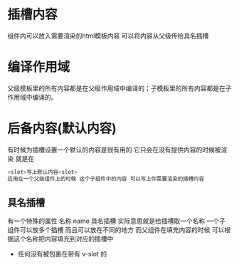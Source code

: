 # 插槽内容
组件内可以放入需要渲染的html模板内容 可以将内容从父级传给具名插槽

# 编译作用域
父级模板里的所有内容都是在父级作用域中编译的；子模板里的所有内容都是在子作用域中编译的。
  
# 后备内容(默认内容)
有时候为插槽设置一个默认的内容是很有用的 它只会在没有提供内容的时候被渲染 就是在
```js
<slot>写上默认内容<slot>
应用在一个父级组件上的时候 这个子组件中的内容 可以写上你需要渲染的插槽内容
```

## 具名插槽
<slot> 有一个特殊的属性 名称 name 具名插槽 实际意思就是给插槽取一个名称 一个子组件可以放多个插槽 而且可以放在不同的地方 而父组件在填充内容的时候 可以根据这个名称把内容填充到对应的插槽中

* 任何没有被包裹在带有 v-slot 的 <template>中的内容都会被视为默认插槽内容（如果你希望更明确一些 可以给其指名为 v-slot:default）
* 注意： v-slot 只能添加在 <template> 上 [这和已经废弃的 slot 的属性不同]

# 作用域插槽
有时候让插槽内容能够访问子组件中才有的数据是很有用的 
* 为了让子组件的数据在父级组件的插槽内容中也是可用的 需要将这个数据[key]作为插槽元素的一个属性绑定上去
* 绑定在插槽元素上的属性 ==> 插槽prop 现在在父级作用域中 我们可以使用带值的 v-slot 来定义我们提供的插槽 prop 的名字 [在这个例子中，我们把包含所有插槽值的对象命名为slotProps，这个名字是随便你取得]

# 独占默认插槽的缩写语法
当被提供的内容只有默认插槽的时候 组件的标签才可以被当做插槽的模板来使用 这样的话可以直接使用 v-slot 这个指令在组件上
* 注意默认插槽的缩写语法不能和具名插槽混用，因为它会导致作用域不明确
* 只要出现多个插槽，请始终为所有的插槽使用完整的基于 <template> 的语法：
```js
<current-user>
  <template v-slot:default="slotProps">
    {{ slotProps.user.firstName }}
  </template>

  <template v-slot:other="otherSlotProps">
    ...
  </template>
</current-user>
```

# 结构插槽prop
作用域插槽的内部工作原理是将你的插槽内容包括在一个传入单个参数的函数里 这意味着 v-slot 的值实际上可以是任何能够作为函数定义中的参数的 JavaScript 表达式。
所以在支持的环境下 (单文件组件或现代浏览器)，你也可以使用 ES2015 解构来传入具体的插槽 prop，如下：

```js
<todo-list v-slot="{ item }">
  <i class="fas fa-check"></i>
  <span class="green">{{ item }}</span>
</todo-list>
```

这样可以使模板更简洁，尤其是在该插槽提供了多个 prop 的时候。它同样开启了 prop 重命名等其它可能，例如将 item 重命名为 todo：

```js
<todo-list v-slot="{ item: todo }">
  <i class="fas fa-check"></i>
  <span class="green">{{ todo }}</span>
</todo-list>
```

你甚至可以定义备用内容，用于插槽 prop 是 undefined 的情形：

```js
<todo-list v-slot="{ item = 'Placeholder' }">
  <i class="fas fa-check"></i>
  <span class="green">{{ item }}</span>
</todo-list>
```

# 动态插槽名
动态指令参数也可以用在 v-slot 上，来定义动态的插槽名

# 具名插槽的缩写为 #  即 （v-slot:） ===> #
* 和其他指令一样 该缩写只有在其有参数的时候才可用 

<!-- 这将触发一个警告 -->

<todo-list #="{ item }">
  <i class="fas fa-check"></i>
  <span class="green">{{ item }}</span>
</todo-list>

如果希望使用缩写的话，你必须始终以明确的插槽名取而代之：

<todo-list #default="{ item }">
  <i class="fas fa-check"></i>
  <span class="green">{{ item }}</span>
</todo-list>